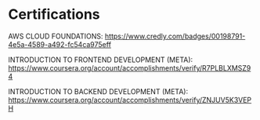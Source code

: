 # Certifications
AWS CLOUD FOUNDATIONS: https://www.credly.com/badges/00198791-4e5a-4589-a492-fc54ca975eff

INTRODUCTION TO FRONTEND DEVELOPMENT (META): https://www.coursera.org/account/accomplishments/verify/R7PLBLXMSZ94

INTRODUCTION TO BACKEND DEVELOPMENT (META): https://www.coursera.org/account/accomplishments/verify/ZNJUV5K3VEPH
